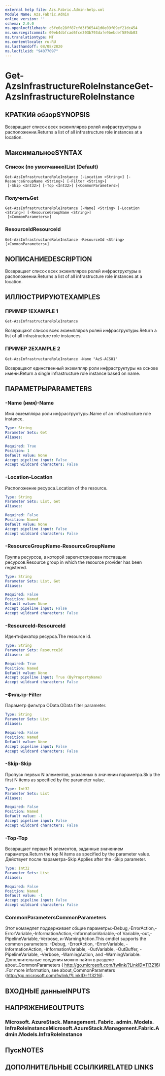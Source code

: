 ```yaml
---
external help file: Azs.Fabric.Admin-help.xml
Module Name: Azs.Fabric.Admin
online version: ''
schema: 2.0.0
ms.openlocfilehash: c5fe6e28ff87cfd3f365441d0e09f09ef21dc454
ms.sourcegitcommit: 09eb4dbfcad6fce303b793dafe9bebdef589db03
ms.translationtype: MT
ms.contentlocale: ru-RU
ms.lasthandoff: 08/08/2020
ms.locfileid: "94077097"
---
```

# <span data-ttu-id="d64f5-101">Get-AzsInfrastructureRoleInstance</span><span class="sxs-lookup"><span data-stu-id="d64f5-101">Get-AzsInfrastructureRoleInstance</span></span>

## <span data-ttu-id="d64f5-102">КРАТКИй обзор</span><span class="sxs-lookup"><span data-stu-id="d64f5-102">SYNOPSIS</span></span>
<span data-ttu-id="d64f5-103">Возвращает список всех экземпляров ролей инфраструктуры в расположении.</span><span class="sxs-lookup"><span data-stu-id="d64f5-103">Returns a list of all infrastructure role instances at a location.</span></span>

## <span data-ttu-id="d64f5-104">Максимальное</span><span class="sxs-lookup"><span data-stu-id="d64f5-104">SYNTAX</span></span>

### <span data-ttu-id="d64f5-105">Список (по умолчанию)</span><span class="sxs-lookup"><span data-stu-id="d64f5-105">List (Default)</span></span>
```
Get-AzsInfrastructureRoleInstance [-Location <String>] [-ResourceGroupName <String>] [-Filter <String>]
 [-Skip <Int32>] [-Top <Int32>] [<CommonParameters>]
```

### <span data-ttu-id="d64f5-106">Получить</span><span class="sxs-lookup"><span data-stu-id="d64f5-106">Get</span></span>
```
Get-AzsInfrastructureRoleInstance [-Name] <String> [-Location <String>] [-ResourceGroupName <String>]
 [<CommonParameters>]
```

### <span data-ttu-id="d64f5-107">ResourceId</span><span class="sxs-lookup"><span data-stu-id="d64f5-107">ResourceId</span></span>
```
Get-AzsInfrastructureRoleInstance -ResourceId <String> [<CommonParameters>]
```

## <span data-ttu-id="d64f5-108">NОПИСАНИЕ</span><span class="sxs-lookup"><span data-stu-id="d64f5-108">DESCRIPTION</span></span>
<span data-ttu-id="d64f5-109">Возвращает список всех экземпляров ролей инфраструктуры в расположении.</span><span class="sxs-lookup"><span data-stu-id="d64f5-109">Returns a list of all infrastructure role instances at a location.</span></span>

## <span data-ttu-id="d64f5-110">ИЛЛЮСТРИРУЮТ</span><span class="sxs-lookup"><span data-stu-id="d64f5-110">EXAMPLES</span></span>

### <span data-ttu-id="d64f5-111">ПРИМЕР 1</span><span class="sxs-lookup"><span data-stu-id="d64f5-111">EXAMPLE 1</span></span>
```
Get-AzsInfrastructureRoleInstance
```

<span data-ttu-id="d64f5-112">Возвращают список всех экземпляров ролей инфраструктуры.</span><span class="sxs-lookup"><span data-stu-id="d64f5-112">Return a list of all infrastructure role instances.</span></span>

### <span data-ttu-id="d64f5-113">ПРИМЕР 2</span><span class="sxs-lookup"><span data-stu-id="d64f5-113">EXAMPLE 2</span></span>
```
Get-AzsInfrastructureRoleInstance -Name "AzS-ACS01"
```

<span data-ttu-id="d64f5-114">Возвращают единственный экземпляр роли инфраструктуры на основе имени.</span><span class="sxs-lookup"><span data-stu-id="d64f5-114">Return a single infrastructure role instance based on name.</span></span>

## <span data-ttu-id="d64f5-115">ПАРАМЕТРЫ</span><span class="sxs-lookup"><span data-stu-id="d64f5-115">PARAMETERS</span></span>

### <span data-ttu-id="d64f5-116">-Name (имя)</span><span class="sxs-lookup"><span data-stu-id="d64f5-116">-Name</span></span>
<span data-ttu-id="d64f5-117">Имя экземпляра роли инфраструктуры.</span><span class="sxs-lookup"><span data-stu-id="d64f5-117">Name of an infrastructure role instance.</span></span>

```yaml
Type: String
Parameter Sets: Get
Aliases:

Required: True
Position: 1
Default value: None
Accept pipeline input: False
Accept wildcard characters: False
```

### <span data-ttu-id="d64f5-118">-Location</span><span class="sxs-lookup"><span data-stu-id="d64f5-118">-Location</span></span>
<span data-ttu-id="d64f5-119">Расположение ресурса.</span><span class="sxs-lookup"><span data-stu-id="d64f5-119">Location of the resource.</span></span>

```yaml
Type: String
Parameter Sets: List, Get
Aliases:

Required: False
Position: Named
Default value: None
Accept pipeline input: False
Accept wildcard characters: False
```

### <span data-ttu-id="d64f5-120">-ResourceGroupName</span><span class="sxs-lookup"><span data-stu-id="d64f5-120">-ResourceGroupName</span></span>
<span data-ttu-id="d64f5-121">Группа ресурсов, в которой зарегистрирован поставщик ресурсов.</span><span class="sxs-lookup"><span data-stu-id="d64f5-121">Resource group in which the resource provider has been registered.</span></span>

```yaml
Type: String
Parameter Sets: List, Get
Aliases:

Required: False
Position: Named
Default value: None
Accept pipeline input: False
Accept wildcard characters: False
```

### <span data-ttu-id="d64f5-122">-ResourceId</span><span class="sxs-lookup"><span data-stu-id="d64f5-122">-ResourceId</span></span>
<span data-ttu-id="d64f5-123">Идентификатор ресурса.</span><span class="sxs-lookup"><span data-stu-id="d64f5-123">The resource id.</span></span>

```yaml
Type: String
Parameter Sets: ResourceId
Aliases: id

Required: True
Position: Named
Default value: None
Accept pipeline input: True (ByPropertyName)
Accept wildcard characters: False
```

### <span data-ttu-id="d64f5-124">-Фильтр</span><span class="sxs-lookup"><span data-stu-id="d64f5-124">-Filter</span></span>
<span data-ttu-id="d64f5-125">Параметр фильтра OData.</span><span class="sxs-lookup"><span data-stu-id="d64f5-125">OData filter parameter.</span></span>

```yaml
Type: String
Parameter Sets: List
Aliases:

Required: False
Position: Named
Default value: None
Accept pipeline input: False
Accept wildcard characters: False
```

### <span data-ttu-id="d64f5-126">-Skip</span><span class="sxs-lookup"><span data-stu-id="d64f5-126">-Skip</span></span>
<span data-ttu-id="d64f5-127">Пропуск первых N элементов, указанных в значении параметра.</span><span class="sxs-lookup"><span data-stu-id="d64f5-127">Skip the first N items as specified by the parameter value.</span></span>

```yaml
Type: Int32
Parameter Sets: List
Aliases:

Required: False
Position: Named
Default value: -1
Accept pipeline input: False
Accept wildcard characters: False
```

### <span data-ttu-id="d64f5-128">-Top</span><span class="sxs-lookup"><span data-stu-id="d64f5-128">-Top</span></span>
<span data-ttu-id="d64f5-129">Возвращает первые N элементов, заданные значением параметра.</span><span class="sxs-lookup"><span data-stu-id="d64f5-129">Return the top N items as specified by the parameter value.</span></span>
<span data-ttu-id="d64f5-130">Действует после параметра-Skip.</span><span class="sxs-lookup"><span data-stu-id="d64f5-130">Applies after the -Skip parameter.</span></span>

```yaml
Type: Int32
Parameter Sets: List
Aliases:

Required: False
Position: Named
Default value: -1
Accept pipeline input: False
Accept wildcard characters: False
```

### <span data-ttu-id="d64f5-131">CommonParameters</span><span class="sxs-lookup"><span data-stu-id="d64f5-131">CommonParameters</span></span>
<span data-ttu-id="d64f5-132">Этот командлет поддерживает общие параметры:-Debug,-ErrorAction,-ErrorVariable,-InformationAction,-InformationVariable,-of Variable,-out,-PipelineVariable,-Verbose, и-WarningAction.</span><span class="sxs-lookup"><span data-stu-id="d64f5-132">This cmdlet supports the common parameters: -Debug, -ErrorAction, -ErrorVariable, -InformationAction, -InformationVariable, -OutVariable, -OutBuffer, -PipelineVariable, -Verbose, -WarningAction, and -WarningVariable.</span></span> <span data-ttu-id="d64f5-133">Дополнительные сведения можно найти в разделе about_CommonParameters ( http://go.microsoft.com/fwlink/?LinkID=113216) .</span><span class="sxs-lookup"><span data-stu-id="d64f5-133">For more information, see about_CommonParameters (http://go.microsoft.com/fwlink/?LinkID=113216).</span></span>

## <span data-ttu-id="d64f5-134">ВХОДНЫЕ данные</span><span class="sxs-lookup"><span data-stu-id="d64f5-134">INPUTS</span></span>

## <span data-ttu-id="d64f5-135">НАПРЯЖЕНИЕ</span><span class="sxs-lookup"><span data-stu-id="d64f5-135">OUTPUTS</span></span>

### <span data-ttu-id="d64f5-136">Microsoft. AzureStack. Management. Fabric. admin. Models. InfraRoleInstance</span><span class="sxs-lookup"><span data-stu-id="d64f5-136">Microsoft.AzureStack.Management.Fabric.Admin.Models.InfraRoleInstance</span></span>

## <span data-ttu-id="d64f5-137">Пуск</span><span class="sxs-lookup"><span data-stu-id="d64f5-137">NOTES</span></span>

## <span data-ttu-id="d64f5-138">ДОПОЛНИТЕЛЬНЫЕ ССЫЛКИ</span><span class="sxs-lookup"><span data-stu-id="d64f5-138">RELATED LINKS</span></span>
